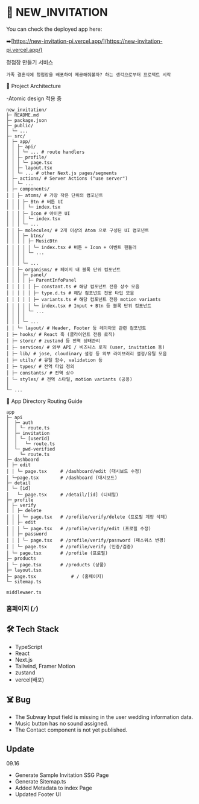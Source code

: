 # 💌 NEW_INVITATION

You can check the deployed app here:

➡️[https://new-invitation-pi.vercel.app/](https://new-invitation-pi.vercel.app/)

청첩장 만들기 서비스

`가족 결혼식에 청첩장을 배포하여 제공해줘볼까? 하는 생각으로부터 프로젝트 시작`

📁 Project Architecture

-Atomic design 적용 중

```
new_invitation/
├─ README.md
├─ package.json
├─ public/
│ └─ ...
├─ src/
│ ├─ app/
│ │ ├─ api/
│ │ │ └─ ... # route handlers
│ │ ├─ profile/
│ │ │ └─ page.tsx
│ │ ├─ layout.tsx
│ │ └─ ... # other Next.js pages/segments
│ ├─ actions/ # Server Actions ("use server")
│ │ └─ ...
│ ├─ components/
│ │ ├─ atoms/ # 가장 작은 단위의 컴포넌트
│ │ │ ├─ Btn # 버튼 UI
│ │ │ │ └─ index.tsx
│ │ │ ├─ Icon # 아이콘 UI
│ │ │ │ └─ index.tsx
│ │ │ └─ ...
│ │ ├─ molecules/ # 2개 이상의 Atom 으로 구성된 UI 컴포넌트
│ │ │ ├─ btns/
│ │ │ │ ├─ MusicBtn
│ │ │ │ │ └─ index.tsx # 버튼 + Icon + 이벤트 핸들러
│ │ │ │ └─ ...
│ │ │ │
│ │ │ └─ ...
│ │ ├─ organisms/ # 페이지 내 블록 단위 컴포넌트
│ │ │ ├─ panel/
│ │ │ │ ├─ ParentInfoPanel
│ │ │ │ │ ├─ constant.ts # 해당 컴포넌트 전용 상수 모음
│ │ │ │ │ ├─ type.d.ts # 해당 컴포넌트 전용 타입 모음
│ │ │ │ │ ├─ variants.ts # 해당 컴포넌트 전용 motion variants
│ │ │ │ │ └─ index.tsx # Input + Btn 등 블록 단위 컴포넌트
│ │ │ │ └─ ...
│ │ │ │
│ │ │ └─ ...
│ │ └─ layout/ # Header, Footer 등 레이아웃 관련 컴포넌트
│ ├─ hooks/ # React 훅 (클라이언트 전용 로직)
│ ├─ store/ # zustand 등 전역 상태관리
│ ├─ services/ # 외부 API / 비즈니스 로직 (user, invitation 등)
│ ├─ lib/ # jose, cloudinary 설정 등 외부 라이브러리 설정/유틸 모음
│ ├─ utils/ # 유틸 함수, validation 등
│ ├─ types/ # 전역 타입 정의
│ ├─ constants/ # 전역 상수
│ └─ styles/ # 전역 스타일, motion variants (공용)
│
└─ ...

```

📁 App Directory Routing Guide

```
app
├─ api
│  ├─ auth
│  │ └─ route.ts
│  ├─ invitation
│  │ └─ [userId]
│  │   └─ route.ts
│  └─ pwd-verified
│    └─ route.ts
├─ dashboard
│ ├─ edit
│ │ └─ page.tsx     # /dashboard/edit (대시보드 수정)
│ └─page.tsx        # /dashboard (대시보드)
├─ detail
│ └─ [id]
│   └─ page.tsx     # /detail/[id] (디테일)
├─ profile
│ ├─ verify
│ │ ├─ delete
│ │ │ └─ page.tsx   # /profile/verify/delete (프로필 계정 삭제)
│ │ ├─ edit
│ │ │ └─ page.tsx   # /profile/verify/edit (프로필 수정)
│ │ ├─ password
│ │ │ └─ page.tsx   # /profile/verify/password (패스워스 변경)
│ │ └─ page.tsx     # /profile/verify (인증/검증)
│ └─ page.tsx       # /profile (프로필)
├─ products
│ └─ page.tsx       # /products (상품)
├─ layout.tsx
├─ page.tsx             # / (홈페이지)
└─ sitemap.ts

middlewaer.ts

```

### 홈페이지 (`/`)

## 🛠 Tech Stack

- TypeScript
- React
- Next.js
- Tailwind, Framer Motion
- zustand
- vercel(배포)

## ☠️ Bug

- The Subway Input field is missing in the user wedding information data.
- Music button has no sound assigned.
- The Contact component is not yet published.

## Update

09.16

- Generate Sample Invitation SSG Page
- Generate Sitemap.ts
- Added Metadata to index Page
- Updated Footer UI
